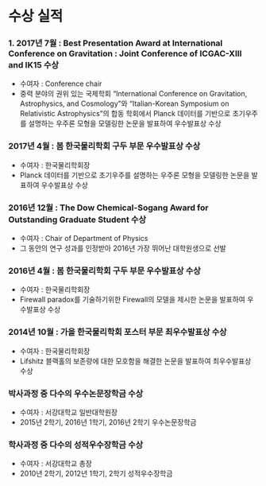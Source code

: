 # 수상 실적

### 1. 2017년 7월 : Best Presentation Award at International Conference on Gravitation : Joint Conference of ICGAC-XIII and IK15 수상
-	수여자 : Conference chair 
-	중력 분야의 권위 있는 국제학회 “International Conference on Gravitation, Astrophysics, and Cosmology”와 “Italian-Korean Symposium on Relativistic Astrophysics”의 합동 학회에서 Planck 데이터를 기반으로 초기우주를 설명하는 우주론 모형을 모델링한 논문을 발표하여 우수발표상 수상

### 2017년 4월 : 봄 한국물리학회 구두 부문 우수발표상 수상
-	수여자 : 한국물리학회장
-	Planck 데이터를 기반으로 초기우주를 설명하는 우주론 모형을 모델링한 논문을 발표하여 우수발표상 수상

### 2016년 12월 : The Dow Chemical-Sogang Award for Outstanding Graduate Student 수상
-	수여자 : Chair of Department of Physics
-	그 동안의 연구 성과를 인정받아 2016년 가장 뛰어난 대학원생으로 선발

### 2016년 4월 : 봄 한국물리학회 구두 부문 우수발표상 수상
-	수여자 : 한국물리학회장
-	Firewall paradox를 기술하기위한 Firewall의 모델을 제시한 논문을 발표하여 우수발표상 수상

### 2014년 10월 : 가을 한국물리학회 포스터 부문 최우수발표상 수상
-	수여자 : 한국물리학회장
-	Lifshitz 블랙홀의 보존량에 대한 모호함을 해결한 논문을 발표하여 최우수발표상 수상

### 박사과정 중 다수의 우수논문장학금 수상
-	수여자 : 서강대학교 일반대학원장
-	2015년 2학기, 2016년 1학기, 2016년 2학기 우수논문장학금

### 학사과정 중 다수의 성적우수장학금 수상
-	수여자 : 서강대학교 총장
-	2010년 2학기, 2012년 1학기, 2학기 성적우수장학금
